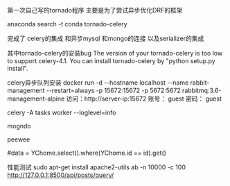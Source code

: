 第一次自己写的tornado程序 主要是为了尝试异步优化DRF的框架

anaconda search -t conda tornado-celery

完成了 celery的集成
和异步mysql 和mongo的连接
以及serializer的集成

其中tornado-celery的安装bug
The version of your tornado-celery is too low to support celery-4.1. You can install tornado-celery by "python setup.py install".


celery异步队列安装
docker run -d --hostname localhost --name rabbit-management --restart=always -p 15672:15672 -p 5672:5672 rabbitmq:3.6-management-alpine
访问：http://server-ip:15672  账号： guest 密码： guest

celery -A tasks worker --loglevel=info




mogndo

peewee

#data = YChome.select().where(YChome.id == id).get()

性能测试
sudo apt-get install apache2-utils
ab -n 10000 -c 100 http://127.0.0.1:8500/api/posts/query/